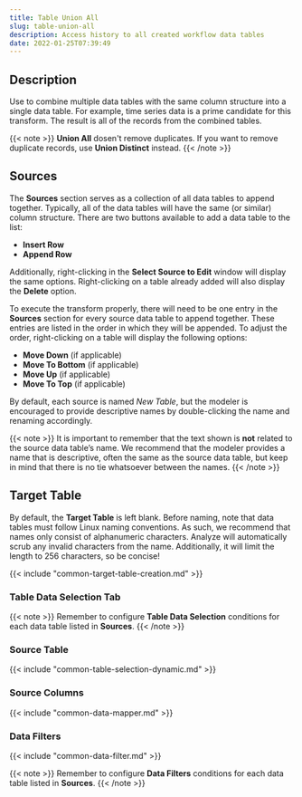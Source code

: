 ```yaml
---
title: Table Union All
slug: table-union-all
description: Access history to all created workflow data tables
date: 2022-01-25T07:39:49
---
```


## Description


Use to combine multiple data tables with the same column structure into a single data table. For example, time series data is a prime candidate for this transform. The result is all of the records from the combined tables.

{{< note >}}
**Union All** dosen't remove duplicates. If you want to remove duplicate records, use **Union Distinct** instead.
{{< /note >}}

## Sources


The **Sources** section serves as a collection of all data tables to append together. Typically, all of the data tables will have the same (or similar) column structure. There are two buttons available to add a data table to the list:


* **Insert Row**
* **Append Row**

Additionally, right-clicking in the **Select Source to Edit** window will display the same options. Right-clicking on a table already added will also display the **Delete** option.


To execute the transform properly, there will need to be one entry in the **Sources** section for every source data table to append together. These entries are listed in the order in which they will be appended. To adjust the order, right-clicking on a table will display the following options:


* **Move Down** (if applicable)
* **Move To Bottom** (if applicable)
* **Move Up** (if applicable)
* **Move To Top** (if applicable)

By default, each source is named *New Table*, but the modeler is encouraged to provide descriptive names by double-clicking the name and renaming accordingly.


{{< note >}}
It is important to remember that the text shown is **not** related to the source data table’s name. We recommend that the modeler provides a name that is descriptive, often the same as the source data table, but keep in mind that there is no tie whatsoever between the names.
{{< /note >}}


## Target Table


By default, the **Target Table** is left blank. Before naming, note that data tables must follow Linux naming conventions. As such, we recommend that names only consist of alphanumeric characters. Analyze will automatically scrub any invalid characters from the name. Additionally, it will limit the length to 256 characters, so be concise!

{{< include "common-target-table-creation.md" >}}



### Table Data Selection Tab

{{< note >}}
Remember to configure **Table Data Selection** conditions for each data table listed in **Sources**.
{{< /note >}}




### Source Table


{{< include "common-table-selection-dynamic.md" >}}



### Source Columns


{{< include "common-data-mapper.md" >}}



### Data Filters

{{< include "common-data-filter.md" >}}

{{< note >}}
Remember to configure **Data Filters** conditions for each data table listed in **Sources**.
{{< /note >}}




